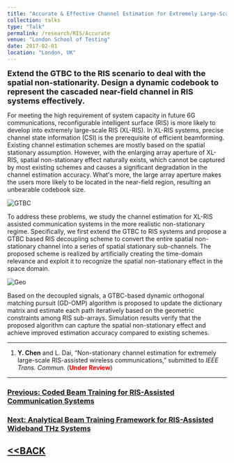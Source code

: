 ```yaml
---
title: "Accurate & Effective Channel Estimation for Extremely Large-Scale RIS"
collection: talks
type: "Talk"
permalink: /research/RIS/Accurate
venue: "London School of Testing"
date: 2017-02-01
location: "London, UK"
---
```


<font size = 4><b>Extend the GTBC to the RIS scenario to deal with the spatial non-stationarity. Design a dynamic codebook to represent the cascaded near-field channel in RIS systems effectively.</b></font>

<p></p>

For meeting the high requirement of system capacity in future 6G communications, reconfigurable intelligent surface (RIS) is more likely to develop into extremely large-scale RIS (XL-RIS). In XL-RIS systems, precise channel state information (CSI) is the prerequisite of efficient beamforming. Existing channel estimation schemes are mostly based on the spatial stationary assumption. However, with the enlarging array aperture of XL-RIS, spatial non-stationary effect naturally exists, which cannot be captured by most existing schemes and causes a significant degradation in the channel estimation accuracy. What's more, the large array aperture makes the users more likely to be located in the near-field region, resulting an unbearable codebook size.

![GTBC](https://hericenes.github.io/yuhaochen.github.io/images/NF-RIS-1.png)

To address these problems, we study the channel estimation for XL-RIS assisted communication systems in the more realistic non-stationary regime. Specifically, we first extend the GTBC to RIS systems and propose a GTBC based RIS decoupling scheme to convert the entire spatial non-stationary channel into a series of spatial stationary sub-channels. The proposed scheme is realized by artificially creating the time-domain relevance and exploit it to recognize the spatial non-stationary effect in the space domain. 

![Geo](https://hericenes.github.io/yuhaochen.github.io/images/NF-RIS-2.png)

Based on the decoupled signals, a GTBC-based dynamic orthogonal matching pursuit (GD-OMP) algorithm is proposed to update the dictionary matrix and estimate each path iteratively based on the geometric constraints among RIS sub-arrays. Simulation results verify that the proposed algorithm can capture the spatial non-stationary effect and achieve improved estimation accuracy compared to existing schemes.

----

1. **Y. Chen** and L. Dai, “Non-stationary channel estimation for extremely large-scale RIS-assisted wireless communications,” submitted to *IEEE Trans. Commun.* (<font color=red><b>Under Review</b></font>)

----

### [Previous: Coded Beam Training for RIS-Assisted Communication Systems](https://hericenes.github.io/yuhaochen.github.io/research/RIS/CBT-RIS)

### [Next: Analytical Beam Training Framework for RIS-Assisted Wideband THz Systems](https://hericenes.github.io/yuhaochen.github.io/research/RIS/analytical)

## [<<BACK](https://hericenes.github.io/yuhaochen.github.io/research/RIS)